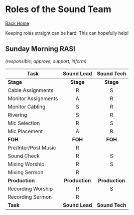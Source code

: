 # Roles of the Sound Team

[Back Home](/README.md)

Keeping roles straight can be hard. This can hopefully help!


## Sunday Morning RASI
*(responsible, approve, support, inform)*

| **Task** | **Sound Lead** | **Sound Tech** |
|---|:---:|:---:|
| **Stage** | **Stage** | **Stage** |
| Cable Assignments | R | S |
| Monitor Assignments | A | R |
| Monitor Cabling | S | R |
| Rivering | S | R |
| Mic Selection | R | S |
| Mic Placement | A | R |
| **FOH** | **FOH** | **FOH** |
| Pre/Inter/Post Music | R | |
| Sound Check | R | S |
| Mixing Worship | R | S |
| Mixing Sermon | R | |
| **Production** | **Production** | **Production** |
| Recording Worship | R | S |
| Recording Sermon | R | |
| **Task** | **Sound Lead** | **Sound Tech** |
